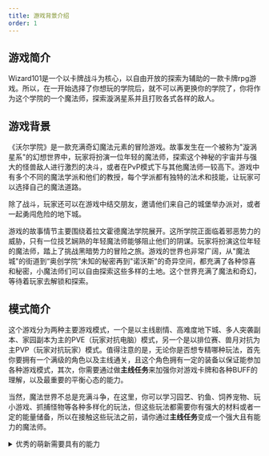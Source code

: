 ```yaml
---
title: 游戏背景介绍
order: 1
---
```

## 游戏简介
Wizard101是一个以卡牌战斗为核心，以自由开放的探索为辅助的一款卡牌rpg游戏。所以，在一开始选择了你想玩的学院后，就不可以再更换你的学院了，你将作为这个学院的一个魔法师，探索漩涡星系并且打败各式各样的敌人。

## 游戏背景
《沃尔学院》是一款充满奇幻魔法元素的冒险游戏。故事发生在一个被称为"漩涡星系"的幻想世界中，玩家将扮演一位年轻的魔法师，探索这个神秘的宇宙并与强大的怪兽敌人进行激烈的决斗，或者在PvP模式下与其他魔法师一较高下。游戏中有多个不同的魔法学派和他们的教授，每个学派都有独特的法术和技能，让玩家可以选择自己的魔法道路。

除了战斗，玩家还可以在游戏中结交朋友，邀请他们来自己的城堡举办派对，或者一起勇闯危险的地下城。

游戏的故事情节主要围绕着拉文霍德魔法学院展开。这所学院正面临着邪恶势力的威胁，只有一位技艺娴熟的年轻魔法师能够阻止他们的阴谋。玩家将扮演这位年轻的魔法师，踏上了挑战黑暗势力的冒险之旅。游戏的世界也非常广阔，从"魔法城"的街道到“奥创学院”未知的秘密再到"诺沃斯"的奇异空间，都充满了各种惊喜和秘密，小魔法师们可以自由探索这些多样的土地。这个世界充满了魔法和奇幻，等待着玩家去解锁和探索。

## 模式简介
这个游戏分为两种主要游戏模式，一个是以主线剧情、高难度地下城、多人突袭副本、家园副本为主的PVE（玩家对抗电脑）模式，另一个是以排位赛、兽月对抗为主PVP（玩家对抗玩家）模式。值得注意的是，无论你是否想专精哪种玩法，首先你要拥有一个满级的角色以及主线通关，且这个角色拥有一定的装备以保证能参加各种游戏模式，其次，你需要通过做**主线任务**来加强你对游戏卡牌和各种BUFF的理解，以及最重要的平衡心态的能力。

当然，魔法世界不总是充满斗争，在这里，你可以学习园艺、钓鱼、饲养宠物、玩小游戏、抓捕怪物等各种多样化的玩法，但这些玩法都需要你有强大的材料或者一定的能量储备，所以在接触这些玩法之前，请你通过**主线任务**变成一个强大且有能力的魔法师。
<details>
    <summary>优秀的萌新需要具有的能力</summary>
好话说完，这里说一些丑话，**如果不能接受，那你可能不太适合游玩这款游戏！**作为一款在国外流行很多年的游戏，与国内的快餐化游戏不同，除了玩游戏，你需要具备一下的基本能力：

第一、搜索能力，尽管这个游戏有指引，但是很多内在的游戏信息并不会在游戏中出现，你需要会查WIKI与SUBATA来帮助你解决问题。

第二、社交能力，这个游戏一个人走不下去的，所以你要学会在群里面提问，会有人回答你，**但是是在你wiki与subata都找不到的情况下，因为我们不喜欢重复的问题说很多次**。

第三、好的心态，与大多数的网游不同，在这里你充钱不会变强、无效的刷刷刷也不会变强，所以在你打不过怪物的时候，不要无脑的氪金，也不要放弃，实在过不去群友会帮助你。
</details>

